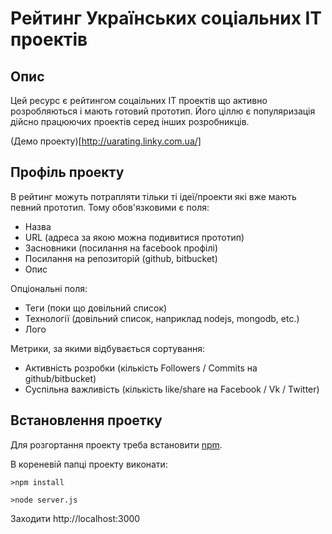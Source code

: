 Рейтинг Українських соціальних IT проектів
=============

Опис
-----
Цей ресурс є рейтингом соцаільних IT проектів що активно розробляються і мають готовий прототип. Його ціллю є популяризація дійсно працюючих проектів серед інших розробникців.

(Демо проекту)[http://uarating.linky.com.ua/]

Профіль проекту
---------------
В рейтинг можуть потрапляти тільки ті ідеї/проекти які вже мають певний прототип. 
Тому обов'язковими є поля:
  - Назва
  - URL (адреса за якою можна подивитися прототип)
  - Засновники (посилання на facebook профілі)
  - Посилання на репозиторій (github, bitbucket)
  - Опис

Опціональні поля:
  - Теги (поки що довільний список)
  - Технології (довільний список, наприклад nodejs, mongodb, etc.)
  - Лого

 Метрики, за якими відбувається сортування:
  - Активність розробки (кількість Followers / Commits на github/bitbucket)
  - Суспільна важливість (кількість like/share на Facebook / Vk / Twitter)



Встановлення проетку
--------------------
Для розгортання проекту треба встановити [npm](http://howtonode.org/introduction-to-npm).

В кореневій папці проекту виконати:

`>npm install`

`>node server.js`

Заходити http://localhost:3000